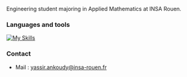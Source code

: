 Engineering student majoring in Applied Mathematics at INSA Rouen.

### Languages and tools
[![My Skills](https://skillicons.dev/icons?i=python,java,c,fortran,matlab,r,cpp,git)](https://skillicons.dev)

### Contact
- Mail : yassir.ankoudy@insa-rouen.fr
